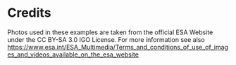# Credits

Photos used in these examples are taken from the official ESA Website under the CC BY-SA 3.0 IGO License. For more information see also https://www.esa.int/ESA_Multimedia/Terms_and_conditions_of_use_of_images_and_videos_available_on_the_esa_website
